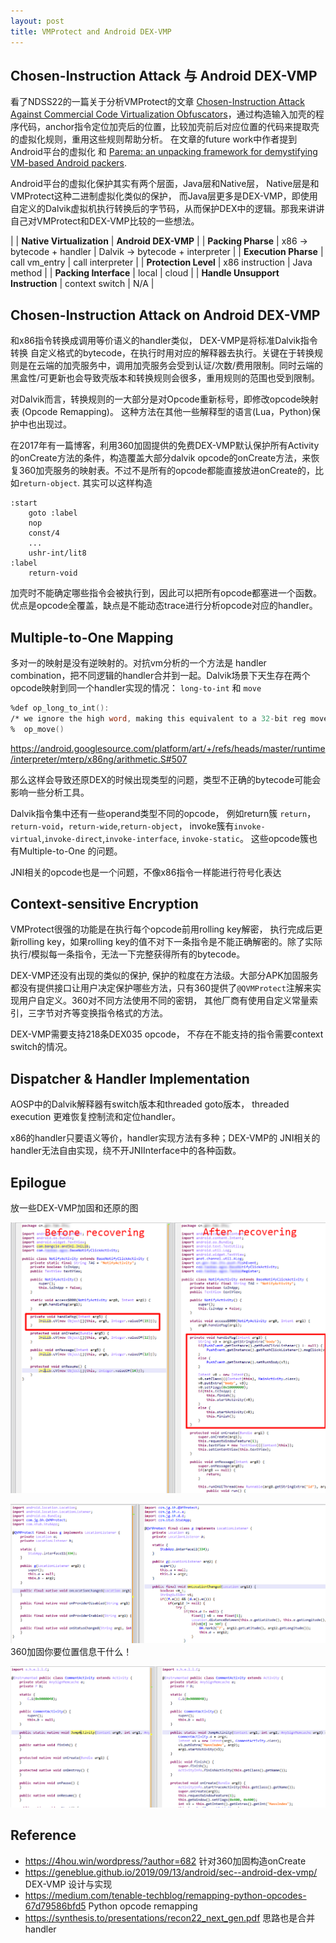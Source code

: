 ```yaml
---
layout: post
title: VMProtect and Android DEX-VMP
---
```


## Chosen-Instruction Attack 与 Android DEX-VMP

看了NDSS22的一篇关于分析VMProtect的文章 [Chosen-Instruction Attack Against Commercial Code Virtualization Obfuscators][cia]，通过构造输入加壳的程序代码，anchor指令定位加壳后的位置，比较加壳前后对应位置的代码来提取壳的虚拟化规则，重用这些规则帮助分析。 在文章的future work中作者提到Android平台的虚拟化 和 [Parema: an unpacking framework for demystifying VM-based Android packers][parema].

Android平台的虚拟化保护其实有两个层面，Java层和Native层， Native层是和VMProtect这种二进制虚拟化类似的保护， 而Java层更多是DEX-VMP，即使用自定义的Dalvik虚拟机执行转换后的字节码，从而保护DEX中的逻辑。那我来讲讲自己对VMProtect和DEX-VMP比较的一些想法。

| | **Native Virtualization** | **Android DEX-VMP** |
| **Packing Pharse** | x86 -> bytecode + handler |  Dalvik -> bytecode + interpreter  |
| **Execution Pharse** |  call vm_entry | call interpreter  |
| **Protection Level** |  x86 instruction | Java method |
| **Packing Interface**  |  local | cloud |
| **Handle Unsupport Instruction** | context switch | N/A |



## Chosen-Instruction Attack on Android DEX-VMP
和x86指令转换成调用等价语义的handler类似， DEX-VMP是将标准Dalvik指令转换
自定义格式的bytecode，在执行时用对应的解释器去执行。关键在于转换规则是在云端的加壳服务中，调用加壳服务会受到认证/次数/费用限制。同时云端的黑盒性/可更新也会导致壳版本和转换规则会很多，重用规则的范围也受到限制。

对Dalvik而言，转换规则的一大部分是对Opcode重新标号，即修改opcode映射表 (Opcode Remapping)。 这种方法在其他一些解释型的语言(Lua，Python)保护中也出现过。


在2017年有一篇博客，利用360加固提供的免费DEX-VMP默认保护所有Activity的onCreate方法的条件，构造覆盖大部分dalvik opcode的onCreate方法，来恢复360加壳服务的映射表。不过不是所有的opcode都能直接放进onCreate的，比如`return-object`. 其实可以这样构造

```
:start 
    goto :label
    nop
    const/4
    ...
    ushr-int/lit8 
:label
    return-void
```

加壳时不能确定哪些指令会被执行到，因此可以把所有opcode都塞进一个函数。优点是opcode全覆盖，缺点是不能动态trace进行分析opcode对应的handler。

## Multiple-to-One Mapping
多对一的映射是没有逆映射的。对抗vm分析的一个方法是 handler combination，把不同逻辑的handler合并到一起。Dalvik场景下天生存在两个opcode映射到同一个handler实现的情况： `long-to-int` 和 `move`

```asm
%def op_long_to_int():
/* we ignore the high word, making this equivalent to a 32-bit reg move */
%  op_move()
```
<https://android.googlesource.com/platform/art/+/refs/heads/master/runtime/interpreter/mterp/x86ng/arithmetic.S#507>

那么这样会导致还原DEX的时候出现类型的问题，类型不正确的bytecode可能会影响一些分析工具。

Dalvik指令集中还有一些operand类型不同的opcode， 例如return簇 `return`， `return-void`，`return-wide`,`return-object`， invoke簇有`invoke-virtual`,`invoke-direct`,`invoke-interface`, `invoke-static`。 这些opcode簇也有Multiple-to-One 的问题。

JNI相关的opcode也是一个问题，不像x86指令一样能进行符号化表达



## Context-sensitive Encryption
VMProtect很强的功能是在执行每个opcode前用rolling key解密， 执行完成后更新rolling key，如果rolling key的值不对下一条指令是不能正确解密的。除了实际执行/模拟每一条指令，无法一下完整获得所有的bytecode。

DEX-VMP还没有出现的类似的保护, 保护的粒度在方法级。大部分APK加固服务都没有提供接口让用户决定保护哪些方法，只有360提供了`@QVMProtect`注解来实现用户自定义。360对不同方法使用不同的密钥， 其他厂商有使用自定义常量索引，三字节对齐等变换指令格式的方法。


DEX-VMP需要支持218条DEX035 opcode， 不存在不能支持的指令需要context switch的情况。


## Dispatcher & Handler Implementation
AOSP中的Dalvik解释器有switch版本和threaded goto版本， threaded execution 更难恢复控制流和定位handler。

x86的handler只要语义等价，handler实现方法有多种；DEX-VMP的 JNI相关的handler无法自由实现，绕不开JNIInterface中的各种函数。

## Epilogue
放一些DEX-VMP加固和还原的图

![bangcle-vmp](/assets/bangcle-vmp.png)

![360-vmp](/assets/360-vmp.png) 360加固你要位置信息干什么！

![ijm-vmp](/assets/ijm-vmp.png)

## Reference

[cia]: https://www.ndss-symposium.org/wp-content/uploads/2022-15-paper.pdf "CIA"
[parema]: https://www4.comp.polyu.edu.hk/~csxluo/Parema.pdf 
* <https://4hou.win/wordpress/?author=682> 针对360加固构造onCreate
* <https://geneblue.github.io/2019/09/13/android/sec--android-dex-vmp/>  DEX-VMP 设计与实现
* <https://medium.com/tenable-techblog/remapping-python-opcodes-67d79586bfd5> Python opcode remapping
* <https://synthesis.to/presentations/recon22_next_gen.pdf> 思路也是合并handler
